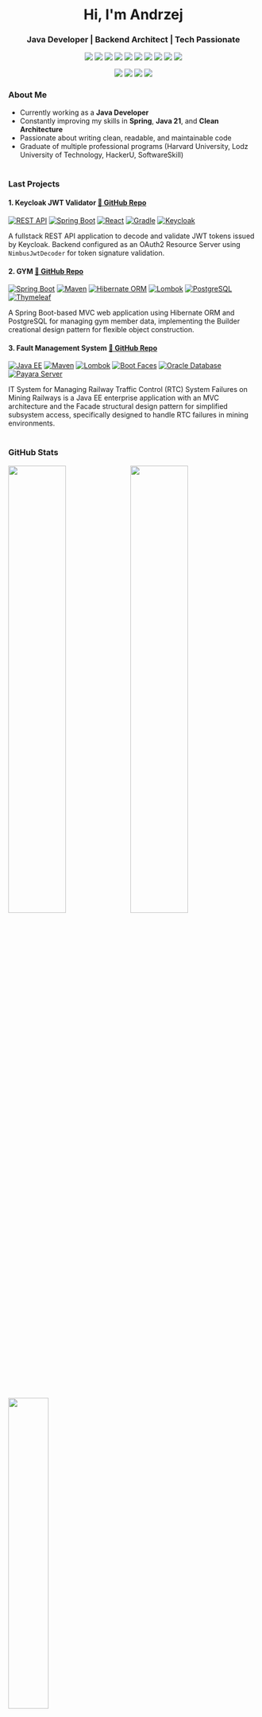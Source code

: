 <h1 align="center">Hi, I'm Andrzej</h1>
<h3 align="center">Java Developer | Backend Architect | Tech Passionate</h3>

<p align="center">
  <img src="https://img.shields.io/badge/Java-ED8B00?style=flat-square&logo=openjdk&logoColor=white"/>
  <img src="https://img.shields.io/badge/Spring Boot-6DB33F?style=flat-square&logo=springboot&logoColor=white"/>
  <img src="https://img.shields.io/badge/PostgreSQL-4169E1?style=flat-square&logo=postgresql&logoColor=white"/>
  <img src="https://img.shields.io/badge/MongoDB-47A248?style=flat-square&logo=mongodb&logoColor=white"/>
  <img src="https://img.shields.io/badge/React-61DAFB?style=flat-square&logo=react&logoColor=white"/>
  <img src="https://img.shields.io/badge/Apache Kafka-231F20?style=flat-square&logo=apachekafka&logoColor=white"/>
  <img src="https://img.shields.io/badge/Keycloak-0071C1?style=flat-square&logo=keycloak&logoColor=white"/>
  <img src="https://img.shields.io/badge/Docker-2496ED?style=flat-square&logo=docker&logoColor=white"/>
  <img src="https://img.shields.io/badge/Kubernetes-326CE5?style=flat-square&logo=kubernetes&logoColor=white"/>
  <img src="https://img.shields.io/badge/REST-API-009688?style=flat-square&logo=swagger&logoColor=white" />
</p>

<p align="center">
  <a href="https://github.com/AndrzejSzelag?tab=repositories"><img src="https://img.shields.io/badge/GitHub-181717?style=flat-square&logo=github&logoColor=white"/></a>
  <a href="https://www.linkedin.com/in/andrzejszelag/"><img src="https://img.shields.io/badge/LinkedIn-0077B5?style=flat-square&logo=linkedin&logoColor=white"/></a>
  <a href="mailto:szelagandrzej@gmail.com"><img src="https://img.shields.io/badge/Gmail-D14836?style=flat-square&logo=gmail&logoColor=white"/></a>
  <a href="https://www.youtube.com/@andrzej-szelag/videos"><img src="https://img.shields.io/badge/YouTube-FF0000?style=flat-square&logo=youtube&logoColor=white"/></a>
</p>

### About Me
- Currently working as a **Java Developer**
- Constantly improving my skills in **Spring**, **Java 21**, and **Clean Architecture**
- Passionate about writing clean, readable, and maintainable code
- Graduate of multiple professional programs (Harvard University, Lodz University of Technology, HackerU, SoftwareSkill)
<br /><br />

### Last Projects

#### 1. **Keycloak JWT Validator** [🔗 GitHub Repo](https://github.com/AndrzejSzelag/keycloak-jwt-validator-springboot-react)

[<img alt="REST API" src="https://img.shields.io/badge/REST-API-009688.svg?logo=openapi-initiative">](https://restfulapi.net/)
[<img alt="Spring Boot" src="https://img.shields.io/badge/Spring Boot-3.4.4-6DB33F.svg?logo=springboot">](<https://spring.io/projects/spring-boot>) 
[<img alt="React" src="https://img.shields.io/badge/React-19.1.0-61DAFB?logo=react&logoColor=white">](https://react.dev/) 
[<img alt="Gradle" src="https://img.shields.io/badge/Gradle-8.13-02303A.svg?logo=gradle">](https://gradle.org/)
[<img alt="Keycloak" src="https://img.shields.io/badge/Keycloak-26.1.4-0071C1.svg?logo=keycloak">](https://www.keycloak.org/) 

A fullstack REST API application to decode and validate JWT tokens issued by Keycloak. Backend configured as an OAuth2 Resource Server using `NimbusJwtDecoder` for token signature validation.

#### 2. **GYM** [🔗 GitHub Repo](https://github.com/AndrzejSzelag/gym)

[<img alt="Spring Boot" src="https://img.shields.io/badge/Spring Boot-3.3.2-6DB33F.svg?logo=springboot">](<https://spring.io/projects/spring-boot>) 
[<img alt="Maven" src="https://img.shields.io/badge/Maven-3.9.8-C71A36.svg?logo=apachemaven">](https://maven.apache.org/)
[<img alt="Hibernate ORM" src="https://img.shields.io/badge/Hibernate ORM-6.6.0.Final-59666C.svg?logo=hibernate">](https://hibernate.org/)
[<img alt="Lombok" src="https://img.shields.io/badge/Lombok-1.18.34-DA525D.svg?logo=java">](https://projectlombok.org/)
[<img alt="PostgreSQL" src="https://img.shields.io/badge/PostgreSQL-16.3-4169E1?logo=postgresql&logoColor=white"/>](https://www.postgresql.org/)
[<img alt="Thymeleaf" src="https://img.shields.io/badge/Thymeleaf-3.1.1-005F0F.svg?logo=thymeleaf">](https://www.thymeleaf.org/)

A Spring Boot-based MVC web application using Hibernate ORM and PostgreSQL for managing gym member data, implementing the Builder creational design pattern for flexible object construction.

#### 3. **Fault Management System** [🔗 GitHub Repo](https://github.com/AndrzejSzelag/fms)

[<img alt="Java EE" src="https://img.shields.io/badge/Java EE-8.0.1-007396.svg?logo=java">](https://www.oracle.com/java/technologies/java-ee-glance.html)
[<img alt="Maven" src="https://img.shields.io/badge/Maven-3.8.6-C71A36.svg?logo=apachemaven">](https://maven.apache.org/)
[<img alt="Lombok" src="https://img.shields.io/badge/Lombok-1.18.26-DA525D.svg?logo=java">](https://projectlombok.org/)
[<img alt="Boot Faces" src="https://img.shields.io/badge/Boot Faces-1.5.0-7952B3.svg?logo=bootstrap">](https://www.bootsfaces.net/index.jsf)
[<img alt="Oracle Database" src="https://img.shields.io/badge/Oracle Database-21c Express Edition-F80000.svg?logo=oracle"/>](https://www.oracle.com/database/technologies/xe-downloads.html)
[<img alt="Payara Server" src="https://img.shields.io/badge/Payara Server-5.2021.10-FF7300.svg?logo=payara">](https://www.payara.fish/)

IT System for Managing Railway Traffic Control (RTC) System Failures on Mining Railways is a Java EE enterprise application with an MVC architecture and the Facade structural design pattern for simplified subsystem access, specifically designed to handle RTC failures in mining environments.
<br /><br />

### GitHub Stats
<img src="https://github-readme-stats.vercel.app/api?username=AndrzejSzelag&show_icons=true&theme=ayu-mirage" width="48%" />
<img src="https://github-readme-streak-stats.herokuapp.com/?user=AndrzejSzelag&theme=ayu-mirage" width="48%" />
<img src="https://github-readme-stats.vercel.app/api/top-langs/?username=AndrzejSzelag&layout=compact&theme=ayu-mirage" width="40%" />
<!--
<p align="center">
  <img src="https://github-readme-stats.vercel.app/api?username=AndrzejSzelag&show_icons=true&theme=radical" width="48%" />
  <img src="https://github-readme-streak-stats.herokuapp.com/?user=AndrzejSzelag&theme=radical" width="48%" />
</p>

<p align="center">
  <img src="https://github-readme-stats.vercel.app/api/top-langs/?username=AndrzejSzelag&layout=compact&theme=radical" width="40%" />
</p>
<br /><br />


<img src="https://github-readme-stats.vercel.app/api?username=AndrzejSzelag&show_icons=true&theme=dark" width="48%" />
<img src="https://github-readme-streak-stats.herokuapp.com/?user=AndrzejSzelag&theme=dark" width="48%" />
<img src="https://github-readme-stats.vercel.app/api/top-langs/?username=AndrzejSzelag&layout=compact&theme=dark" width="40%" />


<img src="https://github-readme-stats.vercel.app/api?username=AndrzejSzelag&show_icons=true&theme=tokyonight" width="48%" />
<img src="https://github-readme-streak-stats.herokuapp.com/?user=AndrzejSzelag&theme=tokyonight" width="48%" />
<img src="https://github-readme-stats.vercel.app/api/top-langs/?username=AndrzejSzelag&layout=compact&theme=tokyonight" width="40%" />


<img src="https://github-readme-stats.vercel.app/api?username=AndrzejSzelag&show_icons=true&theme=onedark" width="48%" />
<img src="https://github-readme-streak-stats.herokuapp.com/?user=AndrzejSzelag&theme=onedark" width="48%" />
<img src="https://github-readme-stats.vercel.app/api/top-langs/?username=AndrzejSzelag&layout=compact&theme=onedark" width="40%" />

-->

